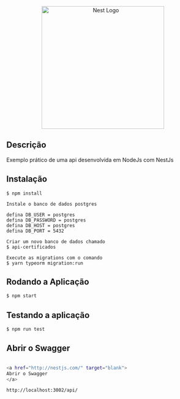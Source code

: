 <p align="center">
  <a href="http://nestjs.com/" target="blank"><img src="https://nestjs.com/img/logo_text.svg" width="320" alt="Nest Logo" /></a>
</p>

[circleci-image]: https://img.shields.io/circleci/build/github/nestjs/nest/master?token=abc123def456
[circleci-url]: https://circleci.com/gh/nestjs/nest


## Descrição

Exemplo prático de uma api desenvolvida em NodeJs com NestJs

## Instalação

```Instale as dependencias
$ npm install

Instale o banco de dados postgres

defina DB_USER = postgres
defina DB_PASSWORD = postgres
defina DB_HOST = postgres
defina DB_PORT = 5432

Criar um novo banco de dados chamado
$ api-certificados

Execute as migrations com o comando 
$ yarn typeorm migration:run
```

## Rodando a Aplicação

```bash
$ npm start

```

## Testando a aplicação

```bash
$ npm run test
```

## Abrir o Swagger

```bash

<a href="http://nestjs.com/" target="blank">
Abrir o Swagger
</a>

http://localhost:3002/api/
```

